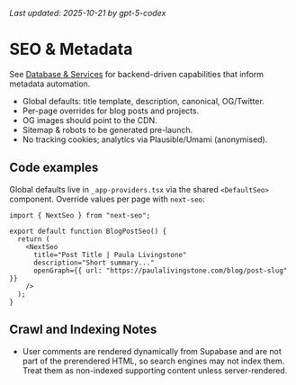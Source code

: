 _Last updated: 2025-10-21 by gpt-5-codex_

# SEO & Metadata

See [Database & Services](./09-database-and-services.md) for backend-driven capabilities that inform metadata automation.

- Global defaults: title template, description, canonical, OG/Twitter.
- Per-page overrides for blog posts and projects.
- OG images should point to the CDN.
- Sitemap & robots to be generated pre-launch.
- No tracking cookies; analytics via Plausible/Umami (anonymised).

## Code examples

Global defaults live in `_app-providers.tsx` via the shared `<DefaultSeo>` component. Override values per page with `next-seo`:

```tsx
import { NextSeo } from "next-seo";

export default function BlogPostSeo() {
  return (
    <NextSeo
      title="Post Title | Paula Livingstone"
      description="Short summary..."
      openGraph={{ url: "https://paulalivingstone.com/blog/post-slug" }}
    />
  );
}
```

## Crawl and Indexing Notes

- User comments are rendered dynamically from Supabase and are not part of the prerendered HTML, so search engines may not index them. Treat them as non-indexed supporting content unless server-rendered.
